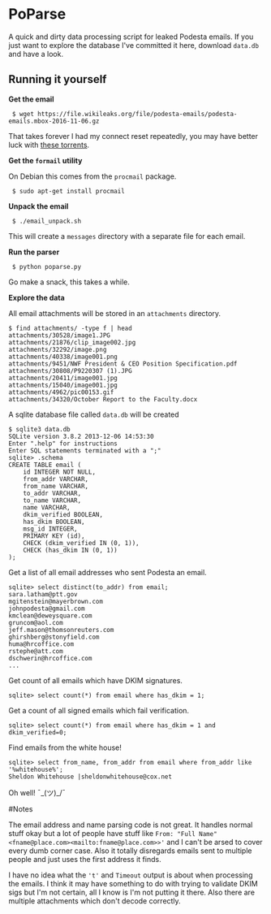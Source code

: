 # PoParse

A quick and dirty data processing script for leaked Podesta emails. If you just want to explore the database I've committed it here, download `data.db` and have a look.

## Running it yourself

__Get the email__

` $ wget https://file.wikileaks.org/file/podesta-emails/podesta-emails.mbox-2016-11-06.gz`

That takes forever I had my connect reset repeatedly, you may have better luck with [these torrents](https://www.reddit.com/r/WikiLeaks/comments/5an2yi/torrents_of_all_podesta_emails_sets_124_along/).

__Get the `formail` utility__

On Debian this comes from the `procmail` package.

` $ sudo apt-get install procmail`

__Unpack the email__

` $ ./email_unpack.sh`

This will create a `messages` directory with a separate file for each email.

__Run the parser__

` $ python poparse.py`

Go make a snack, this takes a while.

__Explore the data__

All email attachments will be stored in an `attachments` directory.

```
$ find attachments/ -type f | head
attachments/30528/image1.JPG
attachments/21876/clip_image002.jpg
attachments/32292/image.png
attachments/40338/image001.png
attachments/9451/NWF President & CEO Position Specification.pdf
attachments/30808/P9220307 (1).JPG
attachments/20411/image001.jpg
attachments/15040/image001.jpg
attachments/4962/pic00153.gif
attachments/34320/October Report to the Faculty.docx
```

A sqlite database file called `data.db` will be created 

```
$ sqlite3 data.db 
SQLite version 3.8.2 2013-12-06 14:53:30
Enter ".help" for instructions
Enter SQL statements terminated with a ";"
sqlite> .schema
CREATE TABLE email (
	id INTEGER NOT NULL, 
	from_addr VARCHAR, 
	from_name VARCHAR, 
	to_addr VARCHAR, 
	to_name VARCHAR, 
	name VARCHAR, 
	dkim_verified BOOLEAN, 
	has_dkim BOOLEAN, 
	msg_id INTEGER, 
	PRIMARY KEY (id), 
	CHECK (dkim_verified IN (0, 1)), 
	CHECK (has_dkim IN (0, 1))
);

```

Get a list of all email addresses who sent Podesta an email.

```
sqlite> select distinct(to_addr) from email;
sara.latham@ptt.gov
mgitenstein@mayerbrown.com
johnpodesta@gmail.com
kmclean@deweysquare.com
gruncom@aol.com
jeff.mason@thomsonreuters.com
ghirshberg@stonyfield.com
huma@hrcoffice.com
rstephe@att.com
dschwerin@hrcoffice.com
...

```


Get count of all emails which have DKIM signatures.

```
sqlite> select count(*) from email where has_dkim = 1;
```

Get a count of all signed emails which fail verification.

```
sqlite> select count(*) from email where has_dkim = 1 and dkim_verified=0;
```

Find emails from the white house!

```
sqlite> select from_name, from_addr from email where from_addr like '%whitehouse%';
Sheldon Whitehouse |sheldonwhitehouse@cox.net
```

Oh well! ¯\_(ツ)_/¯


#Notes

The email address and name parsing code is not great. It handles normal stuff okay but a lot of people have stuff like `From: "Full Name" <fname@place.com><mailto:fname@place.com>>'` and I can't be arsed to cover every dumb corner case. Also it totally disregards emails sent to multiple people and just uses the first address it finds.

I have no idea what the `'t'` and `Timeout` output is about when processing the emails. I think it may have something to do with trying to validate DKIM sigs but I'm not certain, all I know is I'm not putting it there. Also there are multiple attachments which don't decode correctly.
